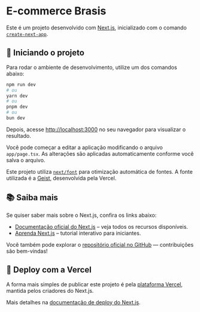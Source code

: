 # E-commerce Brasis

Este é um projeto desenvolvido com [Next.js](https://nextjs.org), inicializado com o comando [`create-next-app`](https://nextjs.org/docs/app/api-reference/cli/create-next-app).

## 🚀 Iniciando o projeto

Para rodar o ambiente de desenvolvimento, utilize um dos comandos abaixo:

```bash
npm run dev
# ou
yarn dev
# ou
pnpm dev
# ou
bun dev
```

Depois, acesse [http://localhost:3000](http://localhost:3000) no seu navegador para visualizar o resultado.

Você pode começar a editar a aplicação modificando o arquivo `app/page.tsx`. As alterações são aplicadas automaticamente conforme você salva o arquivo.

Este projeto utiliza [`next/font`](https://nextjs.org/docs/app/building-your-application/optimizing/fonts) para otimização automática de fontes. A fonte utilizada é a [Geist](https://vercel.com/font), desenvolvida pela Vercel.

## 📚 Saiba mais

Se quiser saber mais sobre o Next.js, confira os links abaixo:

* [Documentação oficial do Next.js](https://nextjs.org/docs) – veja todos os recursos disponíveis.
* [Aprenda Next.js](https://nextjs.org/learn) – tutorial interativo para iniciantes.

Você também pode explorar o [repositório oficial no GitHub](https://github.com/vercel/next.js) — contribuições são bem-vindas!

## 📆 Deploy com a Vercel

A forma mais simples de publicar este projeto é pela [plataforma Vercel](https://vercel.com/new?utm_medium=default-template&filter=next.js&utm_source=create-next-app&utm_campaign=create-next-app-readme), mantida pelos criadores do Next.js.

Mais detalhes na [documentação de deploy do Next.js](https://nextjs.org/docs/app/building-your-application/deploying).
